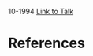 

10-1994
[Link to Talk](https://www.churchofjesuschrist.org/study/general-conference/1994/10/priesthood-session?lang=eng)



# References
